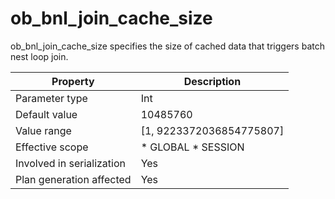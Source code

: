ob_bnl_join_cache_size 
===========================================

ob_bnl_join_cache_size specifies the size of cached data that triggers batch nest loop join. 


|       **Property**        |                                              **Description**                                               |
|---------------------------|------------------------------------------------------------------------------------------------------------|
| Parameter type            | Int                                                                                                        |
| Default value             | 10485760                                                                                                   |
| Value range               | \[1, 9223372036854775807\]                                                                                 |
| Effective scope           | * GLOBAL   * SESSION    |
| Involved in serialization | Yes                                                                                                        |
| Plan generation affected  | Yes                                                                                                        |



